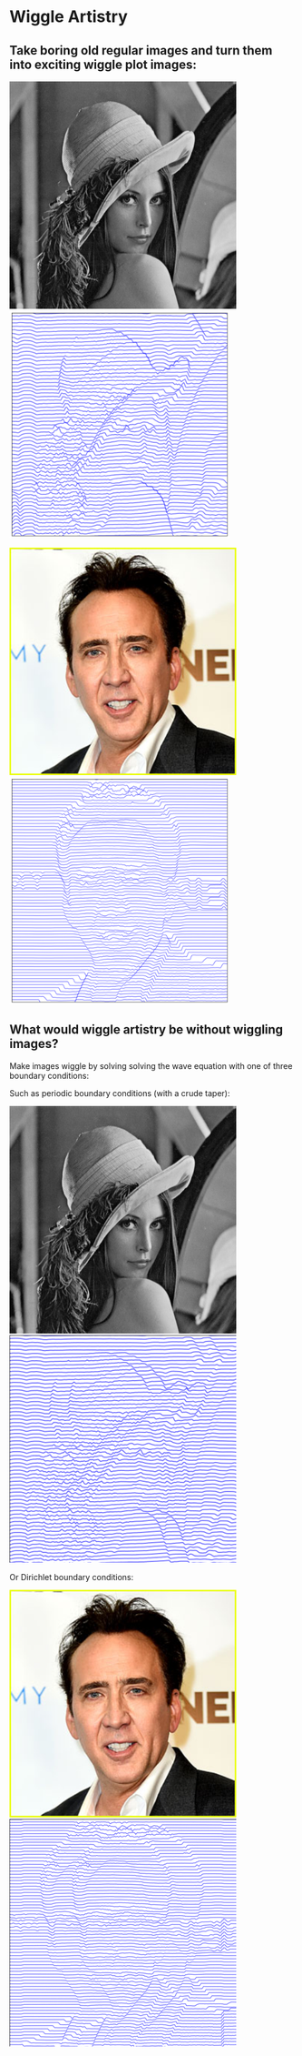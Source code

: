 # Wiggle Artistry

## Take boring old regular images and turn them into exciting wiggle plot images:
<img src="./imgs/Lena.jpg" height="400" alt="Lena"> <img src="./imgs/Lena_8.png" height=400 alt="Wiggle Lena">

<img src="./imgs/NickCage.jpg" height="400" alt="Nick Cage"> <img src="./imgs/NickCage_4.png" height=400 alt="Wiggle Nick Cage">

## What would wiggle artistry be without wiggling images? 
Make images wiggle by solving solving the wave equation with one of three boundary conditions:

Such as periodic boundary conditions (with a crude taper):

<img src="./imgs/Lena.jpg" height="400" alt="Lena"> <img src="./imgs/Lena_8_move.gif" height=400 alt="Wiggling Lena">

Or Dirichlet boundary conditions:

<img src="./imgs/NickCage.jpg" height="400" alt="Nick Cage"> <img src="./imgs/NickCage_4_move.gif" height=400 alt="Wiggling Nick Cage">

